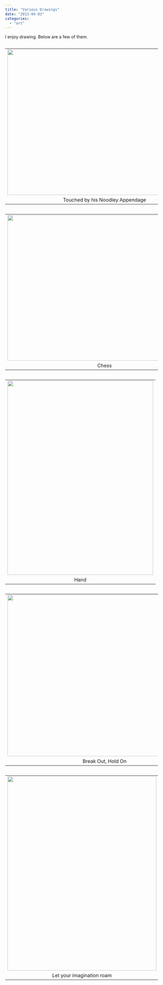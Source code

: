 ```yaml
---
title: "Various Drawings"
date: "2013-04-03"
categories: 
  - "art"
---
```


I enjoy drawing. Below are a few of them.

<table align="center" cellpadding="0" cellspacing="0" style="float: right; margin-left: 1em; text-align: right;"><tbody><tr><td style="text-align: center;"><a href="/wp-content/uploads/2013/04/tumblr_mb64kwAF1D1ri24tbo2_1280.jpg" style="margin-left: auto; margin-right: auto;"><img border="0" height="480" src="/wp-content/uploads/2013/04/tumblr_mb64kwAF1D1ri24tbo2_1280.jpg" width="640"></a></td></tr><tr><td style="text-align: center;">Touched by his Noodley Appendage</td></tr></tbody></table>

<table align="center" cellpadding="0" cellspacing="0" style="float: right; margin-left: 1em; text-align: right;"><tbody><tr><td style="text-align: center;"><a href="/wp-content/uploads/2013/04/tumblr_mb64kwAF1D1ri24tbo3_1280.jpg" style="margin-left: auto; margin-right: auto;"><img border="0" height="480" src="/wp-content/uploads/2013/04/tumblr_mb64kwAF1D1ri24tbo3_1280.jpg" width="640"></a></td></tr><tr><td style="text-align: center;">Chess</td></tr></tbody></table>

<table align="center" cellpadding="0" cellspacing="0" style="float: right; margin-left: 1em; text-align: right;"><tbody><tr><td style="text-align: center;"><a href="/wp-content/uploads/2013/04/tumblr_mb64kwAF1D1ri24tbo1_1280.jpg" style="margin-left: auto; margin-right: auto;"><img border="0" height="640" src="/wp-content/uploads/2013/04/tumblr_mb64kwAF1D1ri24tbo1_1280.jpg" width="480"></a></td></tr><tr><td style="text-align: center;">Hand</td></tr></tbody></table>

<table align="center" cellpadding="0" cellspacing="0" style="float: right; margin-left: 1em; text-align: right;"><tbody><tr><td style="text-align: center;"><a href="/wp-content/uploads/2013/04/tumblr_mb65q0bY3W1ri24tbo1_1280.jpg" style="margin-left: auto; margin-right: auto;"><img border="0" height="532" src="/wp-content/uploads/2013/04/tumblr_mb65q0bY3W1ri24tbo1_1280.jpg" width="640"></a></td></tr><tr><td style="text-align: center;">Break Out, Hold On</td></tr></tbody></table>

<table cellpadding="0" cellspacing="0" style="float: right; margin-left: 1em; text-align: right;"><tbody><tr><td style="text-align: center;"><a href="/wp-content/uploads/2013/04/tumblr_mb65q0bY3W1ri24tbo2_1280.jpg" style="clear: right; margin-bottom: 1em; margin-left: auto; margin-right: auto;"><img border="0" height="640" src="/wp-content/uploads/2013/04/tumblr_mb65q0bY3W1ri24tbo2_1280.jpg" width="491"></a></td></tr><tr><td style="text-align: center;">Let your imagination roam</td></tr></tbody></table>
